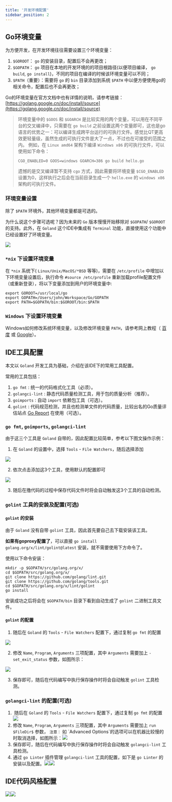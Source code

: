 ```yaml
---
title: '开发环境配置'
sidebar_position: 2
---
```


## Go环境变量

为方便开发，在开发环境往往需要设置三个环境变量：

1. `$GOROOT`： `go` 的安装目录，配置后不会再更改；
2. `$GOPATH`： `go` 项目在本地的开发环境的的项目根路径(以便项目编译， `go build`, `go install`)，不同的项目在编译的时候该环境变量可以不同；
3. `$PATH`（重要）：需要将 `go` 的 `bin` 目录添加到系统 `$PATH` 中以便方便使用go的相关命令，配置后也不会再更改；

Go的环境变量在官方文档中也有详情的说明，请参考链接： [https://golang.google.cn/doc/install/source](https://golang.google.cn/doc/install/source)

> 环境变量中的 `$GOOS` 和 `$GOARCH` 是比较实用的两个变量，可以用在不同平台的交叉编译中，只需要在 `go build` 之前设置这两个变量即可，这也是go语言的优势之一：可以编译生成跨平台运行的可执行文件。感觉比QT更高效更轻量级，虽然生成的可执行文件是大了一点，不过也在可接受的范围之内。 例如，在 `Linux amd64` 架构下编译 `Windows x86` 的可执行文件，可以使用如下命令：
>
> ```
> CGO_ENABLED=0 GOOS=windows GOARCH=386 go build hello.go
> ```
>
> 遗憾的是交叉编译暂不支持 `cgo` 方式，因此需要将环境变量 `$CGO_ENABLED` 设置为0，这样执行之后会在当前目录生成一个 `hello.exe` 的 `windows x86` 架构的可执行文件。

### 环境变量设置

除了 `$PATH` 环境外，其他环境变量都是可选的。

为什么说这个步骤可选呢？因为未来的 `Go` 版本慢慢开始移除对 `$GOPATH`/ `$GOROOT` 的支持。此外，在 `Goland` 这个IDE中集成有 `Terminal` 功能，直接使用这个功能中已经设置好了环境变量。

![](/markdown/05384e323c8cec76f4d7f3d4e1c77662.png)

### `*nix` 下设置环境变量

在 `*nix` 系统下( `Linux/Unix/MacOS/*BSD` 等等)，需要在 `/etc/profile` 中增加以下环境变量设置后，执行命令 `#source /etc/profile` 重新加载profile配置文件（或重新登录），将以下变量添加到用户的环境变量中:

```
export GOROOT=/usr/local/go
export GOPATH=/Users/john/Workspace/Go/GOPATH
export PATH=$GOPATH/bin:$GOROOT/bin:$PATH
```

### `Windows` 下设置环境变量

Windows如何修改系统环境变量，以及修改环境变量 `PATH`，请参考网上教程（ [百度](https://www.baidu.com/s?wd=Windows%20%E4%BF%AE%E6%94%B9%E7%B3%BB%E7%BB%9F%E7%8E%AF%E5%A2%83%E5%8F%98%E9%87%8F%20PATH) 或 [Google](https://www.google.com/search?q=Windows+修改系统环境变量+PATH)）。

## IDE工具配置

本文以 `Goland` 开发工具为基础，介绍在该IDE下的常用工具配置。

常用的工具包括：

1. `go fmt` : 统一的代码格式化工具（必须）。
2. `golangci-lint` : 静态代码质量检测工具，用于包的质量分析（推荐）。
3. `goimports` : 自动 `import` 依赖包工具（可选）。
4. `golint` : 代码规范检测，并且也检测单文件的代码质量，比较出名的Go质量评估站点 [Go Report](https://goreportcard.com) 在使用（可选）。

### `go fmt`, `goimports`, `golangci-lint`

由于这三个工具是 `Goland` 自带的，因此配置比较简单，参考以下图文操作示例：

1. 在 `Goland` 的设置中，选择 `Tools` \- `File Watchers`，随后选择添加

![](/markdown/73cba7df52c4faa61022e53c7899922c.jpg)

2. 依次点击添加这3个工具，使用默认的配置即可

![](/markdown/49322dfd4ab8597a9942ddf6438a7834.jpg)

3. 随后在撸代码的过程中保存代码文件时将会自动触发这3个工具的自动检测。


### `golint` 工具的安装及配置(可选)

#### `golint` 的安装

由于 `Goland` 没有自带 `golint` 工具，因此首先要自己去下载安装该工具。

**如果有goproxy配置了**，可以直接 `go install golang.org/x/lint/golint@latest` 安装，就不需要使用下方命令了。

使用以下命令安装：

```
mkdir -p $GOPATH/src/golang.org/x/
cd $GOPATH/src/golang.org/x/
git clone https://github.com/golang/lint.git
git clone https://github.com/golang/tools.git
cd $GOPATH/src/golang.org/x/lint/golint
go install
```

安装成功之后将会在 `$GOPATH/bin` 目录下看到自动生成了 `golint` 二进制工具文件。

#### `golint` 的配置

1. 随后在 `Goland` 的 `Tools` \- `File Watchers` 配置下，通过复制 `go fmt` 的配置

![](/markdown/1120583c224a0b36b28bd040e6e7675a.jpg)

2. 修改 `Name`, `Program`, `Arguments` 三项配置，其中 `Arguments` 需要加上 `-set_exit_status` 参数，如图所示：

![](/markdown/ca67582ae665fbc4f4b362955f45e36d.jpg)

3. 保存即可，随后在代码编写中执行保存操作时将会自动触发 `golint` 工具检测。


### `golangci-lint` 的配置(可选)

1.  随后在 `Goland` 的 `Tools` \- `File Watchers` 配置下，通过复制 `go fmt` 的配置![](/markdown/68e55a91185c9a811f7ff73a35e8aac5.png)
2. 修改 `Name`, `Program`, `Arguments` 三项配置，其中 `Arguments` 需要加上 `run $FileDir$` 参数， `注意：` 如 \`Advanced Options\`的选项可以在机器比较慢的时取消选择，如图所示：![](/markdown/807b97250184c91443ead9b7708e58da.png)
3. 保存即可，随后在代码编写中执行保存操作时将会自动触发 `golangci-lint` 工具检测。
4. 通过 `go Linter` 插件管理 `golangci-lint` 工具的配置，如下是 `go Linter` 的安装以及配置。![](/markdown/c48c6e9531a075bd0b9e37ebfbf9228a.png)![](/markdown/c2660e80cd23b642d191ed35fe181e48.png)

## IDE代码风格配置

![](/markdown/5679baf572fd988e9fd30181c4624981.png)![](/markdown/a29711338dfb39c3a44c68be8a596d64.png)